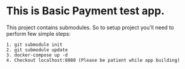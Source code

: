 # This is Basic Payment test app.

This project contains submodules. So to setup project you'll need to perform few simple steps:
```
1. git submodule init
2. git submodule update
3. docker-compose up -d
4. Checkout localhost:8080 (Please be patient while app building)
```

